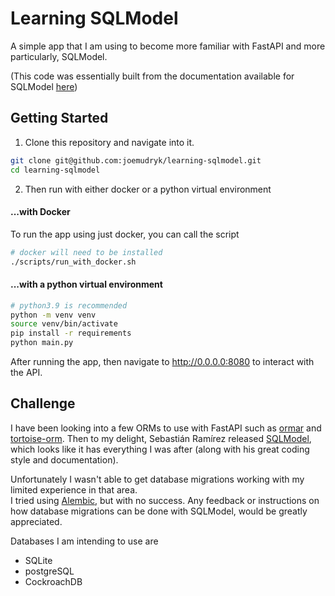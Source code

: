 # Learning SQLModel
A simple app that I am using to become more familiar with FastAPI and more particularly, SQLModel.

(This code was essentially built from the documentation available for SQLModel [here](https://sqlmodel.tiangolo.com/))

## Getting Started
1. Clone this repository and navigate into it.
```bash
git clone git@github.com:joemudryk/learning-sqlmodel.git
cd learning-sqlmodel
```
2. Then run with either docker or a python virtual environment

#### ...with Docker
To run the app using just docker, you can call the script
```bash
# docker will need to be installed
./scripts/run_with_docker.sh
```

#### ...with a python virtual environment
```bash
# python3.9 is recommended
python -m venv venv
source venv/bin/activate
pip install -r requirements
python main.py
```

After running the app, then navigate to http://0.0.0.0:8080 to interact with the API. 

## Challenge
I have been looking into a few ORMs to use with FastAPI such as [ormar](https://github.com/collerek/ormar/) 
and [tortoise-orm](https://github.com/tortoise/tortoise-orm). Then to my delight, 
Sebastián Ramírez released [SQLModel](https://github.com/tiangolo/sqlmodel), 
which looks like it has everything I was after (along with his great coding style and documentation).

Unfortunately I wasn't able to get database migrations working with my limited experience in that area.  
I tried using [Alembic](https://alembic.sqlalchemy.org/en/latest/), but with no success. Any feedback or instructions 
on how database migrations can be done with SQLModel, would be greatly appreciated.

Databases I am intending to use are
- SQLite
- postgreSQL
- CockroachDB